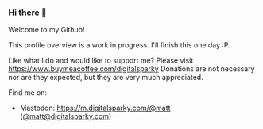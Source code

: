 ### Hi there 👋

Welcome to my Github!

This profile overview is a work in progress. I'll finish this one day :P.

Like what I do and would like to support me? Please visit https://www.buymeacoffee.com/digitalsparky
Donations are not necessary nor are they expected, but they are very much appreciated.

Find me on:

  - Mastodon: <a href="https://m.digitalsparky.com/@matt" rel="me">https://m.digitalsparky.com/@matt (@matt@digitalsparky.com)</a>
  
